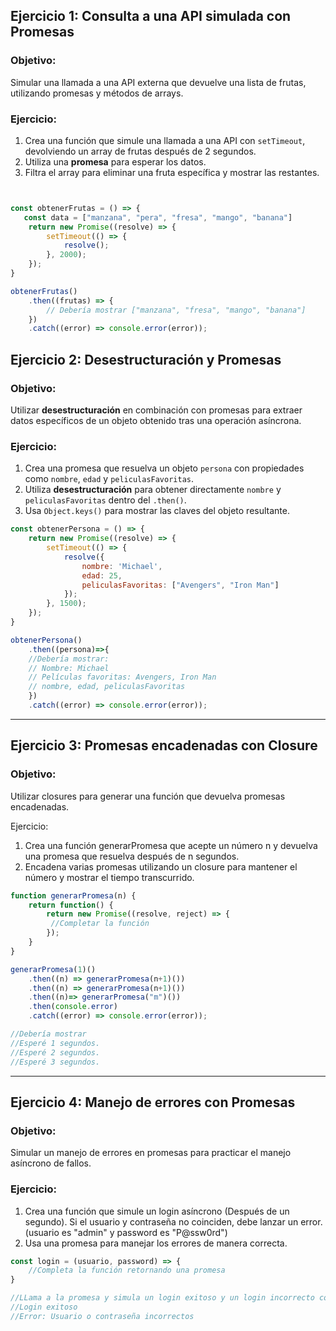 ## Ejercicio 1: Consulta a una API simulada con Promesas
### Objetivo:
Simular una llamada a una API externa que devuelve una lista de frutas, utilizando promesas y métodos de arrays.

### Ejercicio:
1. Crea una función que simule una llamada a una API con `setTimeout`, devolviendo un array de frutas después de 2 segundos.
2. Utiliza una **promesa** para esperar los datos.
3. Filtra el array para eliminar una fruta específica y mostrar las restantes.

```js


const obtenerFrutas = () => {
   const data = ["manzana", "pera", "fresa", "mango", "banana"]
    return new Promise((resolve) => {
        setTimeout(() => {
            resolve();
        }, 2000);
    });
}

obtenerFrutas()
    .then((frutas) => {
        // Debería mostrar ["manzana", "fresa", "mango", "banana"]
    })
    .catch((error) => console.error(error));
```

## Ejercicio 2: Desestructuración y Promesas
### Objetivo:
Utilizar **desestructuración** en combinación con promesas para extraer datos específicos de un objeto obtenido tras una operación asíncrona.

### Ejercicio:
1. Crea una promesa que resuelva un objeto `persona` con propiedades como `nombre`, `edad` y `peliculasFavoritas`.
2. Utiliza **desestructuración** para obtener directamente `nombre` y `peliculasFavoritas` dentro del `.then()`.
3. Usa `Object.keys()` para mostrar las claves del objeto resultante.

```js
const obtenerPersona = () => {
    return new Promise((resolve) => {
        setTimeout(() => {
            resolve({
                nombre: 'Michael',
                edad: 25,
                peliculasFavoritas: ["Avengers", "Iron Man"]
            });
        }, 1500);
    });
}

obtenerPersona()
    .then((persona)=>{
    //Debería mostrar:
    // Nombre: Michael
    // Películas favoritas: Avengers, Iron Man
    // nombre, edad, peliculasFavoritas
    })
    .catch((error) => console.error(error));

```


---

## Ejercicio 3: Promesas encadenadas con Closure
### Objetivo:
Utilizar closures para generar una función que devuelva promesas encadenadas.

Ejercicio:
1. Crea una función generarPromesa que acepte un número n y devuelva una promesa que resuelva después de n segundos.
2. Encadena varias promesas utilizando un closure para mantener el número  y mostrar el tiempo transcurrido.
```js
function generarPromesa(n) {
    return function() {
        return new Promise((resolve, reject) => {
         //Completar la función
        });
    }
}

generarPromesa(1)()
    .then((n) => generarPromesa(n+1)())
    .then((n) => generarPromesa(n+1)())
    .then((n)=> generarPromesa("m")())
    .then(console.error)
    .catch((error) => console.error(error));

//Debería mostrar
//Esperé 1 segundos.
//Esperé 2 segundos.
//Esperé 3 segundos.
```

---

## Ejercicio 4: Manejo de errores con Promesas
### Objetivo:
Simular un manejo de errores en promesas para practicar el manejo asíncrono de fallos.

### Ejercicio:
1. Crea una función que simule un login asíncrono (Después de un segundo). Si el usuario y contraseña no coinciden, debe lanzar un error. (usuario es "admin" y password es "P@ssw0rd")
2. Usa una promesa para manejar los errores de manera correcta.

```js
const login = (usuario, password) => {
    //Completa la función retornando una promesa
}

//LLama a la promesa y simula un login exitoso y un login incorrecto con los siguientes mensajes:
//Login exitoso
//Error: Usuario o contraseña incorrectos
```